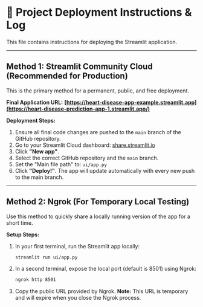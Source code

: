 # 🚀 Project Deployment Instructions & Log

This file contains instructions for deploying the Streamlit application.

---
## Method 1: Streamlit Community Cloud (Recommended for Production)
This is the primary method for a permanent, public, and free deployment.

**Final Application URL:**
**[https://heart-disease-app-example.streamlit.app](https://heart-disease-prediction-app-1.streamlit.app/)** 

**Deployment Steps:**
1. Ensure all final code changes are pushed to the `main` branch of the GitHub repository.
2. Go to your Streamlit Cloud dashboard: [share.streamlit.io](https://share.streamlit.io)
3. Click **"New app"**.
4. Select the correct GitHub repository and the `main` branch.
5. Set the "Main file path" to: `ui/app.py`
6. Click **"Deploy!"**. The app will update automatically with every new push to the main branch.

---
## Method 2: Ngrok (For Temporary Local Testing)
Use this method to quickly share a locally running version of the app for a short time.

**Setup Steps:**
1. In your first terminal, run the Streamlit app locally:
   ```bash
   streamlit run ui/app.py
   ```

2. In a second terminal, expose the local port (default is 8501) using Ngrok:
   ```bash
   ngrok http 8501
   ```

3. Copy the public URL provided by Ngrok. **Note:** This URL is temporary and will expire when you close the Ngrok process.